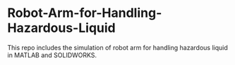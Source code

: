 # Robot-Arm-for-Handling-Hazardous-Liquid
This repo includes the simulation of robot arm for handling hazardous liquid in MATLAB and SOLIDWORKS.

